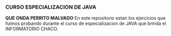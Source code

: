 ### CURSO ESPECIALIZACION DE JAVA

**QUE ONDA PERRITO MALVADO**
En este repositorio estan los ejercicios que fuimos probando durante el curso de especializacion de JAVA que brinda el INFORMATORIO CHACO.
